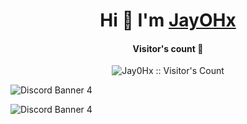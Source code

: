 <div align="center">
<h1 align="center">Hi 👋 I'm <a href="https://discord.com/users/1044741314094317638" target="blank">
JayOHx</a></h1>
</div>

<h4 align="center">Visitor's count 👀</h4>
<p align="center"><img src="https://profile-counter.glitch.me/{Jay0Hx}/count.svg" alt="Jay0Hx :: Visitor's Count" /></p>

![Discord Banner 4](https://discordapp.com/api/guilds/1048613029337649162/widget.png?style=banner4)

![Discord Banner 4](https://discordapp.com/api/guilds/1048613029337649162/widget.png?style=banner4)
